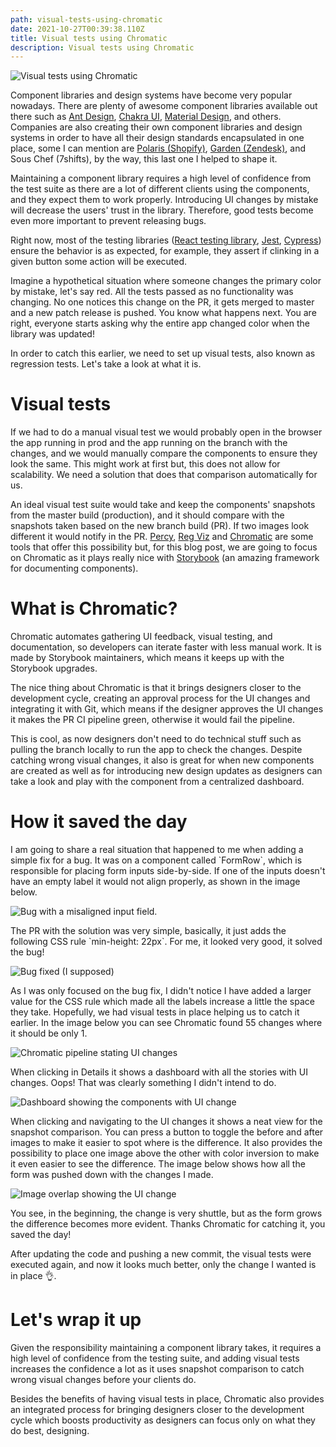 ```yaml
---
path: visual-tests-using-chromatic
date: 2021-10-27T00:39:38.110Z
title: Visual tests using Chromatic
description: Visual tests using Chromatic
---
```

![Visual tests using Chromatic](/assets/comparison.png "Visual tests using Chromatic")

Component libraries and design systems have become very popular nowadays. There are plenty of awesome component libraries available out there such as [Ant Design](https://ant.design/), [Chakra UI](https://chakra-ui.com/), [Material Design](https://mui.com/), and others. Companies are also creating their own component libraries and design systems in order to have all their design standards encapsulated in one place, some I can mention are [Polaris (﻿Shopify)](https://polaris.shopify.com/), [Garden (﻿Zendesk)](https://garden.zendesk.com/), and Sous Chef (7shifts), by the way, this last one I helped to shape it.

Maintaining a component library requires a high level of confidence from the test suite as there are a lot of different clients using the components, and they expect them to work properly. Introducing UI changes by mistake will decrease the users' trust in the library. Therefore, good tests become even more important to prevent releasing bugs.

Right now, most of the testing libraries ([React testing library](https://testing-library.com/docs/react-testing-library/intro/), [Jest](https://jestjs.io/), [Cypress](https://www.cypress.io/)) ensure the behavior is as expected, for example, they assert if clinking in a given button some action will be executed.

Imagine a hypothetical situation where someone changes the primary color by mistake, let's say red. All the tests passed as no functionality was changing. No one notices this change on the PR, it gets merged to master and a new patch release is pushed. You know what happens next. You are right, everyone starts asking why the entire app changed color when the library was updated!

In order to catch this earlier, we need to set up visual tests, also known as regression tests. Let's take a look at what it is.

# Visual tests

If we had to do a manual visual test we would probably open in the browser the app running in prod and the app running on the branch with the changes, and we would manually compare the components to ensure they look the same. This might work at first but, this does not allow for scalability. We need a solution that does that comparison automatically for us.

An ideal visual test suite would take and keep the components' snapshots from the master build (production), and it should compare with the snapshots taken based on the new branch build (PR). If two images look different it would notify in the PR. [Percy](https://percy.io/), [Reg Viz](https://reg-viz.github.io/reg-suit/) and [Chromatic](https://www.chromatic.com/) are some tools that offer this possibility but, for this blog post, we are going to focus on Chromatic as it plays really nice with [Storybook](https://storybook.js.org/) (an amazing framework for documenting components).

# What is Chromatic?

Chromatic automates gathering UI feedback, visual testing, and documentation, so developers can iterate faster with less manual work. It is made by Storybook maintainers, which means it keeps up with the Storybook upgrades.

The nice thing about Chromatic is that it brings designers closer to the development cycle, creating an approval process for the UI changes and integrating it with Git, which means if the designer approves the UI changes it makes the PR CI pipeline green, otherwise it would fail the pipeline.

This is cool, as now designers don't need to do technical stuff such as pulling the branch locally to run the app to check the changes. Despite catching wrong visual changes, it also is great for when new components are created as well as for introducing new design updates as designers can take a look and play with the component from a centralized dashboard.

# How it saved the day

I am going to share a real situation that happened to me when adding a simple fix for a bug. It was on a component called \`FormRow\`, which is responsible for placing form inputs side-by-side. If one of the inputs doesn't have an empty label it would not align properly, as shown in the image below.

![Bug with a misaligned input field.](/assets/screen-shot-2021-10-26-at-6.49.46-pm.png "Bug with a misaligned input field.")

The PR with the solution was very simple, basically, it just adds the following CSS rule \`min-height: 22px\`. For me, it looked very good, it solved the bug!

![Bug fixed (I supposed)](/assets/screen-shot-2021-10-26-at-6.50.34-pm.png "Bug fixed (I supposed)")

As I was only focused on the bug fix, I didn't notice I have added a larger value for the CSS rule which made all the labels increase a little the space they take. Hopefully, we had visual tests in place helping us to catch it earlier. In the image below you can see Chromatic found 55 changes where it should be only 1.

![Chromatic pipeline stating UI changes](/assets/screen-shot-2021-10-26-at-6.04.40-pm.png "Chromatic pipeline stating UI changes")

When clicking in Details it shows a dashboard with all the stories with UI changes. Oops! That was clearly something I didn't intend to do.

![Dashboard showing the components with UI change](/assets/screen-shot-2021-10-26-at-6.09.48-pm.png "Dashboard showing the components with UI change")

When clicking and navigating to the UI changes it shows a neat view for the snapshot comparison. You can press a button to toggle the before and after images to make it easier to spot where is the difference. It also provides the possibility to place one image above the other with color inversion to make it even easier to see the difference. The image below shows how all the form was pushed down with the changes I made.

![Image overlap showing the UI change](/assets/screen-shot-2021-10-26-at-6.17.22-pm.png "Image overlap showing the UI change")

You see, in the beginning, the change is very shuttle, but as the form grows the difference becomes more evident. Thanks Chromatic for catching it, you saved the day!

After updating the code and pushing a new commit, the visual tests were executed again, and now it looks much better, only the change I wanted is in place 👌.

# Let's wrap it up

Given the responsibility maintaining a component library takes, it requires a high level of confidence from the testing suite, and adding visual tests increases the confidence a lot as it uses snapshot comparison to catch wrong visual changes before your clients do.

Besides the benefits of having visual tests in place, Chromatic also provides an integrated process for bringing designers closer to the development cycle which boosts productivity as designers can focus only on what they do best, designing.
